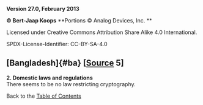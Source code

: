 **Version 27.0, February 2013**

**© Bert-Jaap Koops**
**Portions © Analog Devices, Inc. **  

Licensed under Creative Commons Attribution Share Alike 4.0 International.

SPDX-License-Identifier: CC-BY-SA-4.0

## [Bangladesh]{#ba} \[[Source](cls-srce.htm) 5\]

**2. Domestic laws and regulations**\
There seems to be no law restricting cryptography.

Back to the [Table of Contents](index.html#toc)
